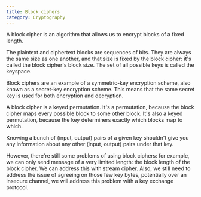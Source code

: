 ```yaml
---
title: Block ciphers
category: Cryptography
---
```


A block cipher is an algorithm that allows us to encrypt blocks of a fixed length.

The plaintext and ciphertext blocks are sequences of bits. They are always the same size as one another, and that size is fixed by the block cipher: it's called the block cipher's block size. The set of all possible keys is called the keyspace.

Block ciphers are an example of a symmetric-key encryption scheme, also known as a secret-key encryption scheme. This means that the same secret key is used for both encryption and decryption.

A block cipher is a keyed permutation. It's a permutation, because the block cipher maps every possible block to some other block. It's also a keyed permutation, because the key determiners exactly which blocks map to which.

Knowing a bunch of (input, output) pairs of a given key shouldn't give you any information about any other (input, output) pairs under that key.

However, there're still some problems of using block ciphers: for example, we can only send message of a very limited length: the block length of the block cipher. We can address this with stream cipher. Also, we still need to address the issue of agreeing on those few key bytes, potentially over an insecure channel, we will address this problem with a key exchange protocol.
